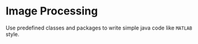 # Image Processing

Use predefined classes and packages to write simple java code like `MATLAB` style.
